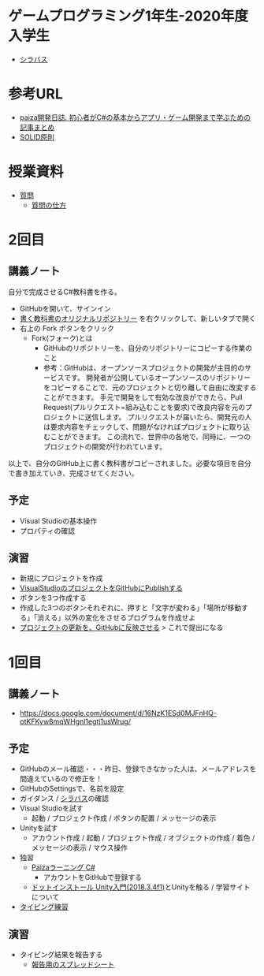 # ゲームプログラミング1年生-2020年度入学生
- [シラバス](https://1drv.ms/x/s!Anf4PowESFUjg_tlVWmEGx-XJvimOA?e=qdTo1h)

# 参考URL
- [paiza開発日誌. 初心者がC#の基本からアプリ・ゲーム開発まで学ぶための記事まとめ](https://paiza.hatenablog.com/entry/2020/06/09/%E5%88%9D%E5%BF%83%E8%80%85%E3%81%8CC%23%E3%81%AE%E5%9F%BA%E6%9C%AC%E3%81%8B%E3%82%89%E3%82%A2%E3%83%97%E3%83%AA%E3%83%BB%E3%82%B2%E3%83%BC%E3%83%A0%E9%96%8B%E7%99%BA%E3%81%BE%E3%81%A7%E5%AD%A6%E3%81%B6)
- [SOLID原則](https://docs.google.com/document/d/1TVdyioxBuSwz89Vh92ziADulEB47P5IMolytxopdBrM/)

# 授業資料
- [質問](https://meet.google.com/yav-uzhd-wjq)
  - [質問の仕方](https://www.youtube.com/watch?v=nE6FesKgPio&list=PLdRD_lOLS4j3FvkAqc5ddKHEH25GYMH3f)

# 2回目
## 講義ノート
自分で完成させるC#教科書を作る。

- GitHubを開いて、サインイン
- [書く教科書のオリジナルリポジトリー](https://github.com/tanakaedu/csharp-manual) を右クリックして、新しいタブで開く
- 右上の Fork ボタンをクリック
  - Fork(フォーク)とは
    - GitHubのリポジトリーを、自分のリポジトリーにコピーする作業のこと
    - 参考：GitHubは、オープンソースプロジェクトの開発が主目的のサービスです。
    開発者が公開しているオープンソースのリポジトリーをコピーすることで、元のプロジェクトと切り離して自由に改変することができます。
    手元で開発をして有効な改良ができたら、Pull Request(プルリクエスト=組み込むことを要求)で改良内容を元のプロジェクトに送信します。
    プルリクエストが届いたら、開発元の人は要求内容をチェックして、問題がなければプロジェクトに取り込むことができます。
    この流れで、世界中の各地で、同時に、一つのプロジェクトの開発が行われています。

以上で、自分のGitHub上に書く教科書がコピーされました。必要な項目を自分で書き加えていき、完成させてください。

## 予定
- Visual Studioの基本操作
- プロパティの確認

## 演習
- 新規にプロジェクトを作成
- [VisualStudioのプロジェクトをGitHubにPublishする](https://github.com/datgm20/gp1/wiki/VisualStudio%E3%81%AE%E3%83%97%E3%83%AD%E3%82%B8%E3%82%A7%E3%82%AF%E3%83%88%E3%82%92GitHub%E3%81%ABPublish%E3%81%99%E3%82%8B)
- ボタンを3つ作成する
- 作成した3つのボタンそれぞれに、押すと「文字が変わる」「場所が移動する」「消える」以外の変化をさせるプログラムを作成せよ
- [プロジェクトの更新を、GitHubに反映させる](https://github.com/datgm20/gp1/wiki/%E3%83%97%E3%83%AD%E3%82%B8%E3%82%A7%E3%82%AF%E3%83%88%E3%81%AE%E6%9B%B4%E6%96%B0%E3%82%92%E3%80%81GitHub%E3%81%AB%E5%8F%8D%E6%98%A0%E3%81%95%E3%81%9B%E3%82%8B) > これで提出になる


# 1回目
## 講義ノート
- https://docs.google.com/document/d/16NzK1ESd0MJFnHQ-otKFKyw8mqWHgnl1egtj1usWrug/

## 予定
- GitHubのメール確認・・・昨日、登録できなかった人は、メールアドレスを間違えているので修正を！
- GitHubのSettingsで、名前を設定
- ガイダンス / [シラバス](https://1drv.ms/x/s!Anf4PowESFUjg_tlVWmEGx-XJvimOA?e=qdTo1h)の確認
- Visual Studioを試す
  - 起動 / プロジェクト作成 / ボタンの配置 / メッセージの表示
- Unityを試す
  - アカウント作成 / 起動 / プロジェクト作成 / オブジェクトの作成 / 着色 / メッセージの表示 / マウス操作
- 独習
  - [Paizaラーニング C#](https://paiza.jp/works/cs/primer)
    - アカウントをGitHubで登録する
  - [ドットインストール Unity入門(2018.3.4f1)](https://dotinstall.com/lessons/basic_unity_v2)とUnityを触る / 学習サイトについて
- [タイピング練習](https://www.e-typing.ne.jp/)

## 演習
- タイピング結果を報告する
  - [報告用のスプレッドシート](https://docs.google.com/spreadsheets/d/10VcsR850aqWKN-C6tEuSExmgqET3EMH81KonU-yz7aI/)

